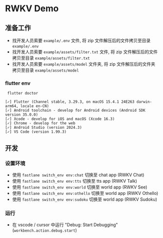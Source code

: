 # RWKV Demo

## 准备工作

- 找开发人员索要 `example/.env` 文件, 将 zip 文件解压后的文件拷贝至目录 `example/.env`
- 找开发人员索要 `example/assets/filter.txt` 文件, 将 zip 文件解压后的文件拷贝至目录 `example/assets/filter.txt`
- 找开发人员索要 `example/assets/model` 文件夹, 将 zip 文件解压后的文件夹拷贝至目录 `example/assets/model`

### flutter env

```
 flutter doctor
```

```
[✓] Flutter (Channel stable, 3.29.3, on macOS 15.4.1 24E263 darwin-arm64, locale en-CN)
[✓] Android toolchain - develop for Android devices (Android SDK version 35.0.0)
[✓] Xcode - develop for iOS and macOS (Xcode 16.3)
[✓] Chrome - develop for the web
[✓] Android Studio (version 2024.3)
[✓] VS Code (version 1.99.3)
```

## 开发

### 设置环境

- 使用 `fastlane switch_env env:chat` 切换至 chat app (RWKV Chat)
- 使用 `fastlane switch_env env:tts` 切换至 tts app (RWKV Talk)
- 使用 `fastlane switch_env env:world` 切换至 world app (RWKV See)
- 使用 `fastlane switch_env env:othello` 切换至 world app (RWKV Othello)
- 使用 `fastlane switch_env env:sudoku` 切换至 world app (RWKV Sudoku)

### 运行

- 在 vscode / cursor 中运行 "Debug: Start Debugging" (`workbench.action.debug.start`)
